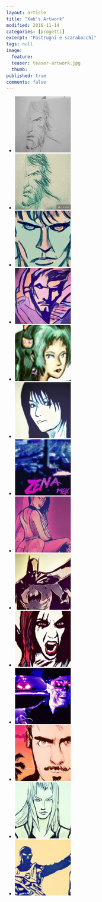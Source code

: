 ```yaml
---
layout: article
title: "Xab's Artwork"
modified: 2016-11-14
categories: [progetti]
excerpt: "Pastrugni e scarabocchi"
tags: null
image:
  feature:
  teaser: teaser-artwork.jpg
  thumb:
published: true
comments: false
---
```


<ul class="th-grid">
  <li>
    <a href="https://www.instagram.com/p/BMcK0gMg7k_/?taken-by=xabaras89"><img src="/gallery/artwork/wolverine.jpg" alt="wolverine"></a>
  </li>
  <li>
    <a href="https://www.instagram.com/p/BMcLCcyAyw-/?taken-by=xabaras89"><img src="/gallery/artwork/wolverine-prisma.jpg" alt="wolverine-prisma.jpg"></a>
  </li>
  <li>
    <a href="https://www.instagram.com/p/BMeCQjJhcY7/?taken-by=xabaras89"><img src="/gallery/artwork/dyd.jpg" alt="Dylan Dog"></a>
  </li>
  <li>
    <a href="https://www.instagram.com/p/BMof8NxhAhp/?taken-by=xabaras89"><img src="/gallery/artwork/strange.jpg" alt="Dr. Strange"></a>
  </li>
  <li>
    <a href="https://www.instagram.com/p/BMpgeHRBIjp/?taken-by=xabaras89"><img src="/gallery/artwork/terra.jpg" alt="Terra"></a>
  </li>
  <li>
    <a href="https://www.instagram.com/p/BMtsXM9hMCH/?taken-by=xabaras89"><img src="/gallery/artwork/rinoa.jpg" alt="Rinoa"></a>
  </li>
  <li>
    <a href="https://www.instagram.com/p/BMuEGd9BhrX/?taken-by=xabaras89"><img src="/gallery/artwork/zena198X.jpg" alt="Zena 198X"></a>
  </li>
  <li>
    <a href="https://www.instagram.com/p/BMupp2fBAL6/?taken-by=xabaras89"><img src="/gallery/artwork/culotto.jpg" alt="Culotto"></a>
  </li>
  <li>
    <a href="https://www.instagram.com/p/BMws7tVhTBw/?taken-by=xabaras89"><img src="/gallery/artwork/batman.jpg" alt="Batman"></a>
    <li>
      <a href="https://www.instagram.com/p/BMxWHVUBWqY/?taken-by=xabaras89"><img src="/gallery/artwork/cristina-scabbia.jpg" alt="Cristina Scabbia"></a>
    </li>
    <li>
      <a href="https://www.instagram.com/p/BMyyZCUBKBF/?taken-by=xabaras89"><img src="/gallery/artwork/to-nowhere.jpg" alt="To Nowhere"></a>
    </li>
     <li>
      <a href="https://www.instagram.com/p/BM0bNUEBnkd/?taken-by=xabaras89"><img src="/gallery/artwork/vicexab.jpg" alt="Vice Xab"></a>
    </li>
     <li>
      <a href="https://www.instagram.com/p/BM2LErEhFiL/?taken-by=xabaras89"><img src="/gallery/artwork/sephiroth.jpg" alt="Sephiroth"></a>
    </li>
    <li>
      <a href="https://www.instagram.com/p/BM9rt7iBT1Z/?taken-by=xabaras89"><img src="/gallery/artwork/prodromo.jpg" alt="Prodromo"></a>
    </li>                                             
  </li>                
</ul>
